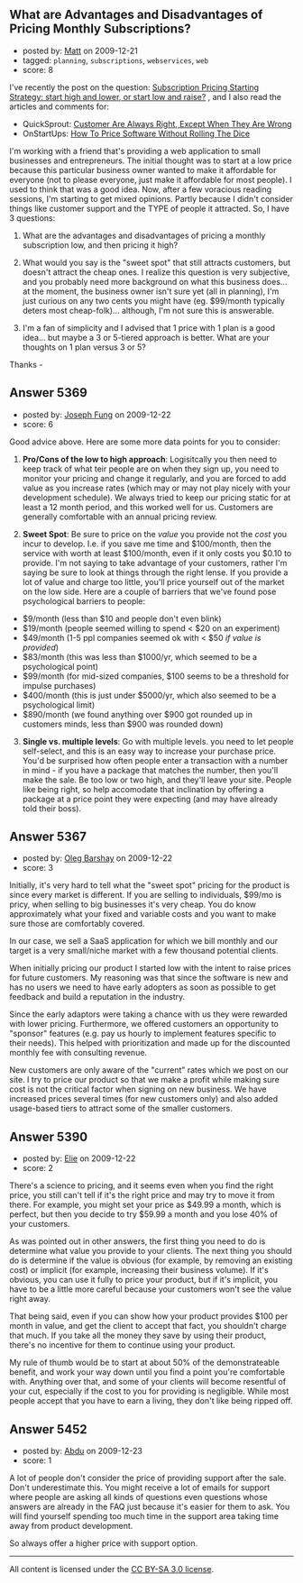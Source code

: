## What are Advantages and Disadvantages of Pricing Monthly Subscriptions?

- posted by: [Matt](https://stackexchange.com/users/-1/1653-matt) on 2009-12-21
- tagged: `planning`, `subscriptions`, `webservices`, `web`
- score: 8

I've recently the post on the question: [Subscription Pricing Starting Strategy: start high and lower, or start low and raise?][1] , and I also read the articles and comments for:

* QuickSprout: [Customer Are Always Right, Except When They Are Wrong][2]
* OnStartUps: [How To Price Software Without Rolling The Dice][3]

I'm working with a friend that's providing a web application to small businesses and entrepreneurs. The initial thought was to start at a low price because this particular business owner wanted to make it affordable for everyone (not to please everyone, just make it affordable for most people). I used to think that was a good idea. Now, after a few voracious reading sessions, I'm starting to get mixed opinions. Partly because I didn't consider things like customer support and the TYPE of people it attracted. So, I have 3 questions:

1) What are the advantages and disadvantages of pricing a monthly subscription low, and then pricing it high? 

2) What would you say is the "sweet spot" that still attracts customers, but doesn't attract the cheap ones. I realize this question is very subjective, and you probably need more background on what this business does... at the moment, the business owner isn't sure yet (all in planning), I'm just curious on any two cents you might have (eg. $99/month typically deters most cheap-folk)... although, I'm not sure this is answerable.

3) I'm a fan of simplicity and I advised that 1 price with 1 plan is a good idea... but maybe a 3 or 5-tiered approach is better. What are your thoughts on 1 plan versus 3 or 5? 

Thanks - 

  [1]: http://answers.onstartups.com/questions/5343/subscription-pricing-starting-strategy-start-high-and-lower-or-start-low-and-ra
  [2]: http://www.quicksprout.com/2009/12/17/customers-are-always-right/
  [3]: http://onstartups.com/tabid/3339/bid/11097/How-To-Price-Software-Without-Just-Rolling-The-Dice.aspx


## Answer 5369

- posted by: [Joseph Fung](https://stackexchange.com/users/-1/1669-joseph-fung) on 2009-12-22
- score: 6

Good advice above. Here are some more data points for you to consider:

1. **Pro/Cons of the low to high approach**: Logisitcally you then need to keep track of what teir people are on when they sign up, you need to monitor your pricing and change it regularly, and you are forced to add value as you increase rates (which may or may not play nicely with your development schedule). We always tried to keep our pricing static for at least a 12 month period, and this worked well for us. Customers are generally comfortable with an annual pricing review.

2. **Sweet Spot**: Be sure to price on the *value* you provide not the *cost* you incur to develop. I.e. if you save me time and $100/month, then the service with worth at least $100/month, even if it only costs you $0.10 to provide. I'm not saying to take advantage of your customers, rather I'm saying be sure to look at things through the right lense. If you provide a lot of value and charge too little, you'll price yourself out of the market on the low side. Here are a couple of barriers that we've found pose psychological barriers to people:
 - $9/month (less than $10 and people don't even blink)
 - $19/month (people seemed willing to spend < $20  on an experiment)
 - $49/month (1-5 ppl companies seemed ok with < $50 *if value is provided*)
 - $83/month (this was less than $1000/yr, which seemed to be a psychological point)
 - $99/month (for mid-sized companies, $100 seems to be a threshold for impulse purchases)
 - $400/month (this is just under $5000/yr, which also seemed to be a psychological limit)
 - $890/month (we found anything over $900 got rounded up in customers minds, less than $900 was rounded down)
 
 
3. **Single vs. multiple levels**: Go with multiple levels. you need to let people self-select, and this is an easy way to increase your purchase price. You'd be surprised how often people enter a transaction with a number in mind - if you have a package that matches the number, then you'll make the sale. Be too low or two high, and they'll leave your site. People like being right, so help accomodate that inclination by offering a package at a price point they were expecting (and may have already told their boss).


## Answer 5367

- posted by: [Oleg Barshay](https://stackexchange.com/users/-1/1098-oleg-barshay) on 2009-12-22
- score: 3


Initially, it's very hard to tell what the "sweet spot" pricing for the product is since every market is different.  If you are selling to individuals, $99/mo is pricy, when selling to big businesses it's very cheap.  You do know approximately what your fixed and variable costs and you want to make sure those are comfortably covered.

In our case, we sell a SaaS application for which we bill monthly and our target is a very small/niche market with a few thousand potential clients.  

When initially pricing our product I started low with the intent to raise prices for future customers.    My reasoning was that since the software is new and has no users we need to have early adopters as soon as possible to get feedback and build a reputation in the industry.  

Since the early adaptors were taking a chance with us they were rewarded with lower pricing.  Furthermore, we offered customers an opportunity to "sponsor" features (e.g. pay us hourly to implement features specific to their needs).  This helped with prioritization and made up for the discounted monthly fee with consulting revenue.

New customers are only aware of the "current" rates which we post on our site.  I try to price our product so that we make a profit while making sure cost is not the critical factor when signing on new business.  We have increased prices several times (for new customers only) and also added usage-based tiers to attract some of the smaller customers.



## Answer 5390

- posted by: [Elie](https://stackexchange.com/users/-1/1752-elie) on 2009-12-22
- score: 2

There's a science to pricing, and it seems even when you find the right price, you still can't tell if it's the right price and may try to move it from there. For example, you might set your price as $49.99 a month, which is perfect, but then you decide to try $59.99 a month and you lose 40% of your customers.

As was pointed out in other answers, the first thing you need to do is determine what value you provide to your clients. The next thing you should do is determine if the value is obvious (for example, by removing an existing cost) or implicit (for example, increasing their business volume). If it's obvious, you can use it fully to price your product, but if it's implicit, you have to be a little more careful because your customers won't see the value right away.

That being said, even if you can show how your product provides $100 per month in value, and get the client to accept that fact, you shouldn't charge that much. If you take all the money they save by using their product, there's no incentive for them to continue using your product.

My rule of thumb would be to start at about 50% of the demonstrateable benefit, and work your way down until you find a point you're comfortable with. Anything over that, and some of your clients will become resentful of your cut, especially if the cost to you for providing is negligible. While most people accept that you have to earn a living, they don't like being ripped off.


## Answer 5452

- posted by: [Abdu](https://stackexchange.com/users/-1/2029-abdu) on 2009-12-23
- score: 1

A lot of people don't consider the price of providing support after the sale. Don't underestimate this. You might receive a lot of emails for support where people are asking all kinds of questions even questions whose answers are already in the FAQ just because it's easier for them to ask. You will find yourself spending too much time in the support area taking time away from product development. 

So always offer a higher price with support option.



---

All content is licensed under the [CC BY-SA 3.0 license](https://creativecommons.org/licenses/by-sa/3.0/).
